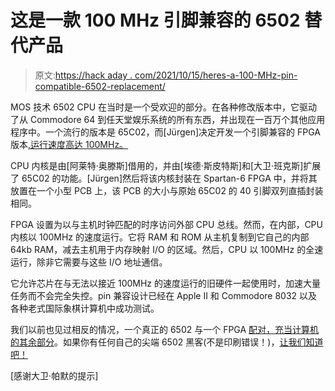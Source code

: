 # 这是一款 100 MHz 引脚兼容的 6502 替代产品

> 原文:[https://hack aday . com/2021/10/15/heres-a-100-MHz-pin-compatible-6502-replacement/](https://hackaday.com/2021/10/15/heres-a-100-mhz-pin-compatible-6502-replacement/)

MOS 技术 6502 CPU 在当时是一个受欢迎的部分。在各种修改版本中，它驱动了从 Commodore 64 到任天堂娱乐系统的所有东西，并出现在一百万个其他应用程序中。一个流行的版本是 65C02，而[Jürgen]决定开发一个引脚兼容的 FPGA 版本[,运行速度高达 100MHz。](http://www.e-basteln.de/computing/65f02/65f02/)

CPU 内核是由[阿莱特·奥滕斯]借用的，并由[埃德·斯皮特斯]和[大卫·班克斯]扩展了 65C02 的功能。[Jürgen]然后将该内核封装在 Spartan-6 FPGA 中，并将其放置在一个小型 PCB 上，该 PCB 的大小与原始 65C02 的 40 引脚双列直插封装相同。

FPGA 设置为以与主机时钟匹配的时序访问外部 CPU 总线。然而，在内部，CPU 内核以 100MHz 的速度运行。它将 RAM 和 ROM 从主机复制到它自己的内部 64kb RAM，减去主机用于内存映射 I/O 的区域。然后，CPU 以 100MHz 的全速运行，除非它需要与这些 I/O 地址通信。

它允许芯片在与无法以接近 100MHz 的速度运行的旧硬件一起使用时，加速大量任务而不会完全失控。pin 兼容设计已经在 Apple II 和 Commodore 8032 以及各种老式国际象棋计算机中成功测试。

我们以前也见过相反的情况，一个真正的 6502 与一个 FPGA [配对，充当计算机的其余部分](https://hackaday.com/2020/11/03/brain-in-a-vat-6502/)。如果你有任何自己的尖端 6502 黑客(不是印刷错误！)，[让我们知道吧！](http://hackaday.com/submit-a-tip)

[感谢大卫·帕默的提示]